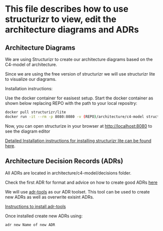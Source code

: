 # This file describes how to use structurizr to view, edit the architecture diagrams and ADRs

## Architecture Diagrams

We are using Structurizr to create our architecture diagrams based on the C4-model of architecture.

Since we are using the free version of structurizr we will use structurizr lite to visualize our diagrams.

Installation instructions:

Use the docker container for easisest setup. Start the docker container as shown below replacing REPO with the path to your local repositry:

```bash
docker pull structurizr/lite
docker run -it --rm -p 8080:8080 -v (REPO)/architecture/c4-model structurizr/lite
```

Now, you can open structurize in your browser at [http://localhost:8080](http://localhost:8080) to see the diagram editor

[Detailed Installation instructions for installing structurizr lite can be found here](https://structurizr.com/share/76352/documentation#overview).

## Architecture Decision Records (ADRs)

All ADRs are located in architecture/c4-model/decisions folder.

Check the first ADR for format and advice on how to create good ADRs [here](./decisions/0001-record-architecture-decisions.md)

We will use [adr-tools](https://github.com/npryce/adr-tools) as our ADR toolset. This tool can be used to create new ADRs as well as overwrite exisint ADRs.

[Instructions to install adr-tools](https://github.com/npryce/adr-tools/blob/master/INSTALL.md)

Once installed create new ADRs using:

```bash
adr new Name of new ADR
```
